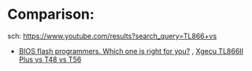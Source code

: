 # Comparison:
sch: https://www.youtube.com/results?search_query=TL866+vs

- [BIOS flash programmers. Which one is right for you?](https://youtu.be/wTt4wq2Y-zs) , [Xgecu TL866II Plus vs T48 vs T56](https://youtu.be/42VCmOVWAyc)
